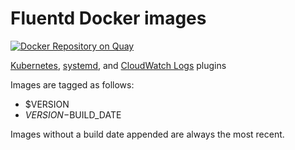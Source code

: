 # Fluentd Docker images

[![Docker Repository on Quay](https://quay.io/repository/widen/fluentd-k8s-cloudwatch-logs/status "Docker Repository on Quay")](https://quay.io/repository/widen/fluentd-k8s-cloudwatch-logs)


[Kubernetes](https://github.com/fabric8io/fluent-plugin-kubernetes_metadata_filter), [systemd](https://github.com/reevoo/fluent-plugin-systemd), and [CloudWatch Logs](https://github.com/ryotarai/fluent-plugin-cloudwatch-logs) plugins

Images are tagged as follows:

 - $VERSION
 - $VERSION-$BUILD_DATE

Images without a build date appended are always the most recent.
